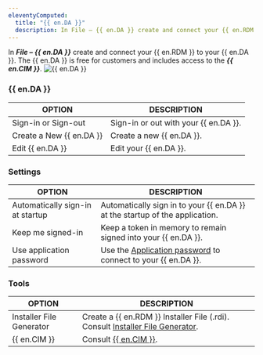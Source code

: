 ```yaml
---
eleventyComputed:
  title: "{{ en.DA }}"
  description: In File – {{ en.DA }} create and connect your {{ en.RDM }} to your {{ en.DA }}. The {{ en.DA }} is free for customers and includes access to the {{ en.CIM }}.
---
```

In ***File – {{ en.DA }}*** create and connect your {{ en.RDM }} to your {{ en.DA }}. The {{ en.DA }} is free for customers and includes access to the ***{{ en.CIM }}***.
![{{ en.DA }}](https://cdnweb.devolutions.net/docs/docs_en_rdm_windows_clip10026.png)

### {{ en.DA }}

| OPTION                   | DESCRIPTION                        |
|--------------------------|------------------------------------|
| Sign-in or Sign-out      | Sign-in or out with your {{ en.DA }}. |
| Create a New {{ en.DA }} | Create a new {{ en.DA }}.          |
| Edit {{ en.DA }}         | Edit your {{ en.DA }}.             |


### Settings

| OPTION                   | DESCRIPTION                        |
|--------------------------|------------------------------------|
| Automatically sign-in at startup | Automatically sign in to your {{ en.DA }} at the startup of the application.                                |
| Keep me signed-in                | Keep a token in memory to remain signed into your {{ en.DA }}.                                              |
| Use application password         | Use the [Application password](/kb/remote-desktop-manager/how-to-articles/application-passwords-setup/) to connect to your {{ en.DA }}. |


### Tools


| OPTION                   | DESCRIPTION                        |
|--------------------------|------------------------------------|
| Installer File Generator | Create a {{ en.RDM }} Installer File (.rdi). Consult [Installer File Generator](/rdm/windows/installation/client/custom-installer-service/installer-file-generator/). |
| {{ en.CIM }}           | Consult [{{ en.CIM }}](/rdm/windows/installation/client/custom-installer-service/).                                    |

